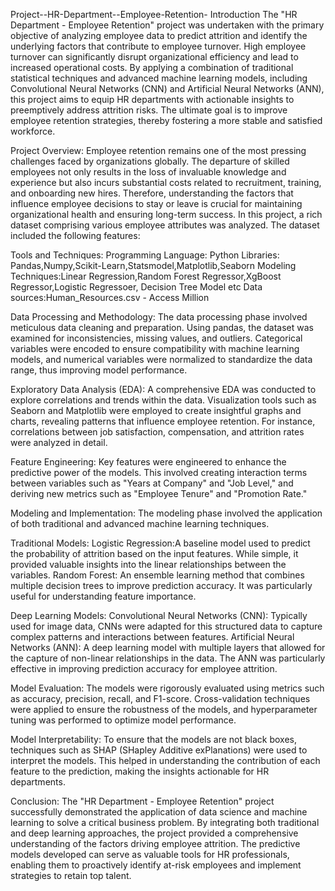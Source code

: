 Project--HR-Department--Employee-Retention-
Introduction
The "HR Department - Employee Retention" project was undertaken with the primary objective of analyzing employee data to predict attrition and identify the underlying factors that contribute to employee turnover. High employee turnover can significantly disrupt organizational efficiency and lead to increased operational costs. By applying a combination of traditional statistical techniques and advanced machine learning models, including Convolutional Neural Networks (CNN) and Artificial Neural Networks (ANN), this project aims to equip HR departments with actionable insights to preemptively address attrition risks. The ultimate goal is to improve employee retention strategies, thereby fostering a more stable and satisfied workforce.

Project Overview:
Employee retention remains one of the most pressing challenges faced by organizations globally. The departure of skilled employees not only results in the loss of invaluable knowledge and experience but also incurs substantial costs related to recruitment, training, and onboarding new hires. Therefore, understanding the factors that influence employee decisions to stay or leave is crucial for maintaining organizational health and ensuring long-term success.
In this project, a rich dataset comprising various employee attributes was analyzed. The dataset included the following features:

Tools and Techniques:
Programming Language: Python
Libraries: Pandas,Numpy,Scikit-Learn,Statsmodel,Matplotlib,Seaborn
Modeling Techniques:Linear Regression,Random Forest Regressor,XgBoost Regressor,Logistic Regressoer, Decision Tree Model etc
Data sources:Human_Resources.csv - Access Million

Data Processing and Methodology:
The data processing phase involved meticulous data cleaning and preparation. Using pandas, the dataset was examined for inconsistencies, missing values, and outliers. Categorical variables were encoded to ensure compatibility with machine learning models, and numerical variables were normalized to standardize the data range, thus improving model performance.

Exploratory Data Analysis (EDA):
A comprehensive EDA was conducted to explore correlations and trends within the data. Visualization tools such as Seaborn and Matplotlib were employed to create insightful graphs and charts, revealing patterns that influence employee retention. For instance, correlations between job satisfaction, compensation, and attrition rates were analyzed in detail.

Feature Engineering:
Key features were engineered to enhance the predictive power of the models. This involved creating interaction terms between variables such as "Years at Company" and "Job Level," and deriving new metrics such as "Employee Tenure" and "Promotion Rate."

Modeling and Implementation:
The modeling phase involved the application of both traditional and advanced machine learning techniques.

Traditional Models:
Logistic Regression:A baseline model used to predict the probability of attrition based on the input features. While simple, it provided valuable insights into the linear relationships between the variables.
Random Forest: An ensemble learning method that combines multiple decision trees to improve prediction accuracy. It was particularly useful for understanding feature importance.

Deep Learning Models:
Convolutional Neural Networks (CNN): Typically used for image data, CNNs were adapted for this structured data to capture complex patterns and interactions between features.
Artificial Neural Networks (ANN): A deep learning model with multiple layers that allowed for the capture of non-linear relationships in the data. The ANN was particularly effective in improving prediction accuracy for employee attrition.

Model Evaluation:
The models were rigorously evaluated using metrics such as accuracy, precision, recall, and F1-score. Cross-validation techniques were applied to ensure the robustness of the models, and hyperparameter tuning was performed to optimize model performance.

Model Interpretability:
To ensure that the models are not black boxes, techniques such as SHAP (SHapley Additive exPlanations) were used to interpret the models. This helped in understanding the contribution of each feature to the prediction, making the insights actionable for HR departments.

Conclusion:
The "HR Department - Employee Retention" project successfully demonstrated the application of data science and machine learning to solve a critical business problem. By integrating both traditional and deep learning approaches, the project provided a comprehensive understanding of the factors driving employee attrition. The predictive models developed can serve as valuable tools for HR professionals, enabling them to proactively identify at-risk employees and implement strategies to retain top talent.
